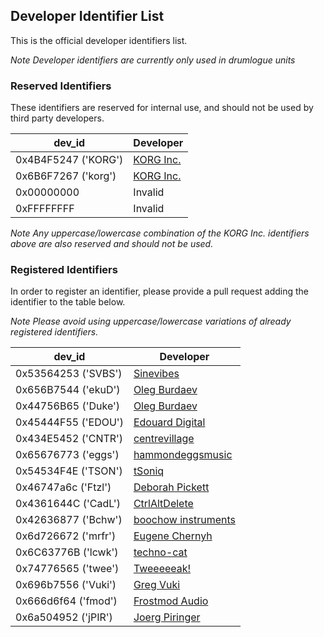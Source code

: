 ## Developer Identifier List

 This is the official developer identifiers list.
 
 *Note Developer identifiers are currently only used in drumlogue units*
 
### Reserved Identifiers

 These identifiers are reserved for internal use, and should not be used by third party developers.

 | dev_id | Developer | 
 | ---  | --- | 
 | 0x4B4F5247 ('KORG') | [KORG Inc.](https://korg.com) |
 | 0x6B6F7267 ('korg') | [KORG Inc.](https://korg.com) |
 | 0x00000000          | Invalid |
 | 0xFFFFFFFF          | Invalid |

 *Note Any uppercase/lowercase combination of the KORG Inc. identifiers above are also reserved and should not be used.*
 
### Registered Identifiers

 In order to register an identifier, please provide a pull request adding the identifier to the table below.
 
 *Note Please avoid using uppercase/lowercase variations of already registered identifiers.*

 | dev_id | Developer | 
 | --- | --- | 
 | 0x53564253 ('SVBS') | [Sinevibes](https://sinevib.es) |
 | 0x656B7544 ('ekuD') | [Oleg Burdaev](https://github.com/dukesrg) |
 | 0x44756B65 ('Duke') | [Oleg Burdaev](https://github.com/dukesrg) |
 | 0x45444F55 ('EDOU') | [Edouard Digital](https://edouard.digital) |
 | 0x434E5452 ('CNTR') | [centrevillage](https://centrevillage.net) |
 | 0x65676773 ('eggs') | [hammondeggsmusic](https://hammondeggsmusic.ca) |
 | 0x54534F4E ('TSON') | [tSoniq](https://tsoniq.com) |
 | 0x46747a6c ('Ftzl') | [Deborah Pickett](https://www.icemoonprison.com/blog/?page_id=777) |
 | 0x4361644C ('CadL') | [CtrlAltDelete](https://ctrl-alt-delete.co.uk) |
 | 0x42636877 ('Bchw') | [boochow instruments](https://blog.boochow.com/logue) |
 | 0x6d726672 ('mrfr') | [Eugene Chernyh](https://github.com/mrf-r) |
 | 0x6C63776B ('lcwk') | [techno-cat](https://techno-cat.github.io) |
 | 0x74776565 ('twee') | [Tweeeeeak!](https://github.com/tweeeeeak/nts) |
 | 0x696b7556 ('Vuki') | [Greg Vuki](https://multimed.org/~greg/) |
 | 0x666d6f64 ('fmod') | [Frostmod Audio](https://github.com/frostmod) |
 | 0x6a504952 ('jPIR') | [Joerg Piringer](https://joerg.piringer.net/nts3) |
